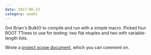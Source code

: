 ```yaml
---
date: 2017-06-13
category: week1
---
```


Got Brian's BulkIO to compile and run with a simple macro. Picked four ROOT TTrees to use for testing: two flat ntuples and two with variable-length lists.

Wrote a [project scope document](https://docs.google.com/document/d/1fTEULp2MkyGsiLZoKrang-QB4H_MjEqqI-VzbJJn9Bo/edit?usp=sharing), which you can comment on.
